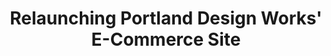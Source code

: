 ---
layout: project
shortname: Portland Design Works
title: Relaunching Portland Design Works' E-Commerce Site
permalink: work/ridepdw/
images:
  card: work/ridepdw/ridepdw-card.jpg
  hero: work/ridepdw/ridepdw-hero.jpg
  desktop: work/ridepdw/ridepdw-desktop.jpg
  tablet: work/ridepdw/ridepdw-tablet.jpg
  mobile: work/ridepdw/ridepdw-mobile.jpg
client: |
  Portlanders are big fans of bicycles. We love our custom saddles, our bamboo fenders, our Italian leather handlebar grips... Seriously, we're a little obsessive when it comes to eco-friendly commuting. So, when Portland Design Works, a long-time client of ThinkShout, reached out to us to reimagine their e-commerce website, we couldn't have been more excited. Portland Design Works manufactures beautiful bicycle accessories designed for everyday use. In describing their goals for the redesign, they wanted a website that reflected the craftsmanship of their merchandise with strong visuals and and an easy-to-use e-commerce checkout process.
url: http:/www.ridepdw.com
expertise: | 
  - User xperience & graphic design
  - Mobile e-commerce
  - Online mapping
  - Data migration

components:
  - section:
    title: IA and Design
    column1: |
      Knowing that Portland Design Works needed to quickly relaunch the new website with support for both mobile and tablet devices, we began the project with a rapid prototyping process. First, we developed a series style tiles that explored a variety of graphic design directions. Then, we build responsive, clickable wireframes using the Foundation prototyping framework.
    column2:
  - section:
    title: Implementation
    column1: |
      The success of this project hinged upon our execution of a complex data migration from their Drupal 6 e-commerce website to Drupal 7. Once we completed this upgrade, we were able to take advantage of many new tools available in Drupal 7 to develop new features for the website, including a custom store locator with proximity search, and Tumblr integration for easy blogging.
    column2:
results:
  stats:
    - number: 25%
      description: Increase in sales in the first 6 months of the site relaunch
    - number: 102%
      description: Annual increase in sales of The Bird Cage H20 holder
    - number: 47
      description: Number of new dealers added in the 17 months following the relaunch
  narrative:
featured: true
published: true
---